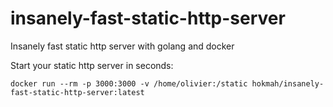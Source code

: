 # insanely-fast-static-http-server
Insanely fast static http server with golang and docker

Start your static http server in seconds:

`docker run --rm -p 3000:3000 -v /home/olivier:/static hokmah/insanely-fast-static-http-server:latest`

